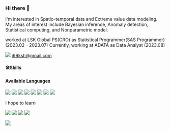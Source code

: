 ### Hi there 👋


I'm interested in Spatio-temporal data and Extreme value data modeling.  
My areas of interest include Bayesian inference, Anomaly detection, Statistical computing, and Nonparametric model.


worked at LSK Global PS(CRO) as Statistical Programmer(SAS Programmer) (2023.02 - 2023.07)
Currently, working at ADATA as Data Analyst (2023.08)

<img src="https://img.shields.io/badge/Gmail-EA4335?style=flat&logo=Gmail&logoColor=white"/>   i99ksh@gmail.com

<!--
**shkim99stat/shkim99stat** is a ✨ _special_ ✨ repository because its `README.md` (this file) appears on your GitHub profile.

Here are some ideas to get you started:

- 🔭 I’m currently working on ...
- 🌱 I’m currently learning ...
- 👯 I’m looking to collaborate on ...
- 🤔 I’m looking for help with ...
- 💬 Ask me about ...
- 📫 How to reach me: ...
- 😄 Pronouns: ...
- ⚡ Fun fact: ...
-->


#### 🛠Skills
#### Available Languages 

<img src="https://img.shields.io/badge/SAS-0089CF?style=flat&logoColor=red"/> <img src="https://img.shields.io/badge/R-75AADB?style=flat&logo=r&logoColor=white"/> <img src="https://img.shields.io/badge/Python-3776AB?style=flat&logo=python&logoColor=white"/> <img src="https://img.shields.io/badge/Julia-9558B2?style=flat&logo=Julia&logoColor=white"/> <img src="https://img.shields.io/badge/MySQL-4479A1?style=flat&logo=mysql&logoColor=white"/> <img src="https://img.shields.io/badge/C-A8B9CC?style=flat&logo=c&logoColor=white"/> <img src="https://img.shields.io/badge/C++-00599C?style=flat&logo=cplusplus&logoColor=white"/> <img src="https://img.shields.io/badge/Go-00ADD8?style=flat&logo=go&logoColor=white"/>

 I hope to learn   
 
<img src="https://img.shields.io/badge/Rust-000000?style=flat&logo=rust&logoColor=white"/>  <img src="https://img.shields.io/badge/Typescript-3178C6?style=flat&logo=typescript&logoColor=white"/> <img src="https://img.shields.io/badge/C%23-239120?style=flat&logo=csharp&logoColor=white"/> <img src="https://img.shields.io/badge/Scala-DC322F?style=flat&logo=scala&logoColor=white"/>





 ![](https://komarev.com/ghpvc/?username=shkim99stat)
